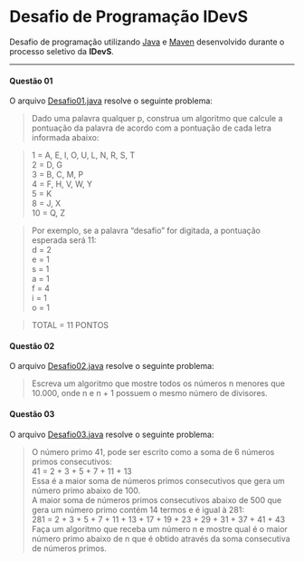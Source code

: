 # Desafio de Programação IDevS

Desafio de programação utilizando [Java](https://github.com/topics/java) e [Maven](https://github.com/topics/maven) desenvolvido durante o processo seletivo da **IDevS**.

---

#### Questão 01

O arquivo [Desafio01.java](src/main/java/io/github/marcoantoniossilva/desafios/Desafio01.java) resolve o seguinte problema:<br>

> Dado uma palavra qualquer p, construa um algoritmo que calcule a pontuação da palavra de acordo
> com a pontuação de cada letra informada abaixo:<br>

> 1 = A, E, I, O, U, L, N, R, S, T<br>
> 2 = D, G<br>
> 3 = B, C, M, P<br>
> 4 = F, H, V, W, Y<br>
> 5 = K<br>
> 8 = J, X<br>
> 10 = Q, Z<br>

> Por exemplo, se a palavra “desafio” for digitada, a pontuação esperada será 11:<br>
> d = 2<br>
> e = 1<br>
> s = 1<br>
> a = 1<br>
> f = 4<br>
> i = 1<br>
> o = 1<br>

> TOTAL = 11 PONTOS<br>

#### Questão 02

O arquivo [Desafio02.java](src/main/java/io/github/marcoantoniossilva/desafios/Desafio02.java) resolve o seguinte problema:<br>

> Escreva um algoritmo que mostre todos os números n menores que 10.000, onde n e n + 1 possuem o mesmo número de divisores.<br>

#### Questão 03

O arquivo [Desafio03.java](src/main/java/io/github/marcoantoniossilva/desafios/Desafio03.java) resolve o seguinte problema:<br>

> O número primo 41, pode ser escrito como a soma de 6 números primos consecutivos:<br>
> 41 = 2 + 3 + 5 + 7 + 11 + 13<br>
> Essa é a maior soma de números primos consecutivos que gera um número primo abaixo de 100.<br>
> A maior soma de números primos consecutivos abaixo de 500 que gera um número primo contém 14 termos e é igual à 281:<br>
> 281 = 2 + 3 + 5 + 7 + 11 + 13 + 17 + 19 + 23 + 29 + 31 + 37 + 41 + 43<br>
> Faça um algoritmo que receba um número n e mostre qual é o maior número primo abaixo de n que é obtido através da soma consecutiva de números primos.<br>